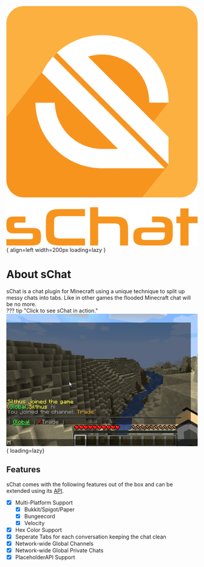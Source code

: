![sChat Logo](assets/logo_text.png){ align=left width=200px loading=lazy }

# About sChat

sChat is a chat plugin for Minecraft using a unique technique to split up messy chats into tabs.
Like in other games the flooded Minecraft chat will be no more.  
??? tip "Click to see sChat in action."
    ![sChat Demo](assets/demo.gif){ loading=lazy}

## Features

sChat comes with the following features out of the box and can be extended using its [API][API].

- [X] Multi-Platform Support
    - [X] Bukkit/Spigot/Paper
    - [X] Bungeecord
    - [X] Velocity
- [x] Hex Color Support
- [X] Seperate Tabs for each conversation keeping the chat clean
- [X] Network-wide Global Channels
- [X] Network-wide Global Private Chats
- [X] PlaceholderAPI Support

 [API]: developer